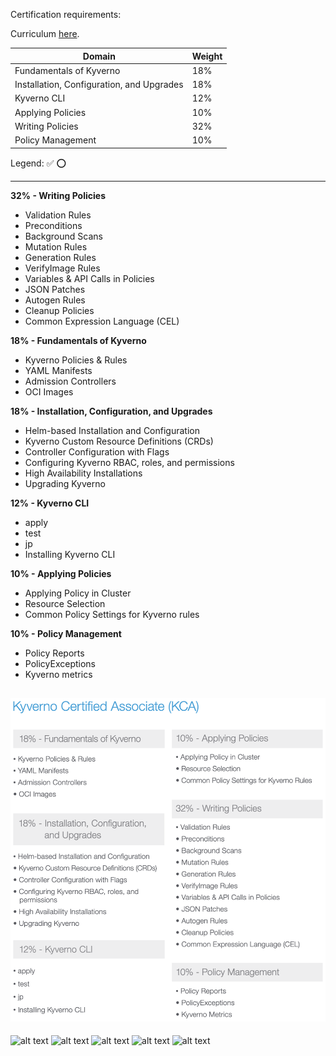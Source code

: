 Certification requirements:

Curriculum [here](https://github.com/cncf/curriculum/blob/master/CKA_Curriculum_v1.32.pdf).

|Domain	| Weight |
|---|---|
|Fundamentals of Kyverno | 18% |
|Installation, Configuration, and Upgrades | 18% |
|Kyverno CLI | 12% |
|Applying Policies | 10% |
|Writing Policies | 32% |
|Policy Management | 10% |

Legend:
✅
⭕

---
**32% - Writing Policies**
- Validation Rules
- Preconditions
- Background Scans
- Mutation Rules
- Generation Rules
- VerifyImage Rules
- Variables & API Calls in Policies
- JSON Patches
- Autogen Rules
- Cleanup Policies
- Common Expression Language (CEL)

**18% - Fundamentals of Kyverno**
- Kyverno Policies & Rules
- YAML Manifests
- Admission Controllers
- OCI Images

**18% - Installation, Configuration, and Upgrades**
- Helm-based Installation and Configuration
- Kyverno Custom Resource Definitions (CRDs)
- Controller Configuration with Flags
- Configuring Kyverno RBAC, roles, and permissions
- High Availability Installations
- Upgrading Kyverno

**12% - Kyverno CLI**
- apply
- test
- jp
- Installing Kyverno CLI

**10% - Applying Policies**
- Applying Policy in Cluster
- Resource Selection
- Common Policy Settings for Kyverno rules

**10% - Policy Management**
- Policy Reports
- PolicyExceptions
- Kyverno metrics


![alt text](./images/image-6.png)
---
![alt text](./images/image-0.png)
![alt text](./images/image-1.png)
![alt text](./images/image-2.png)
![alt text](./images/image-3.png)
![alt text](./images/image-4.png)